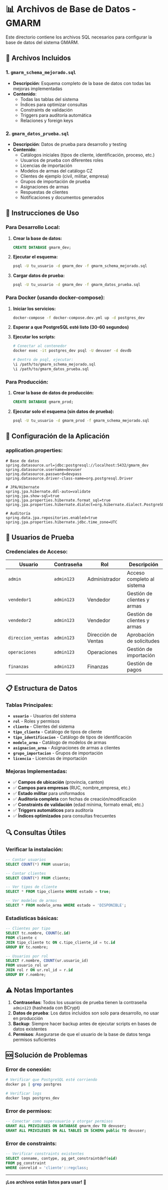 # 📊 **Archivos de Base de Datos - GMARM**

Este directorio contiene los archivos SQL necesarios para configurar la base de datos del sistema GMARM.

## 📁 **Archivos Incluidos**

### 1. **`gmarm_schema_mejorado.sql`**
- **Descripción**: Esquema completo de la base de datos con todas las mejoras implementadas
- **Contenido**:
  - Todas las tablas del sistema
  - Índices para optimizar consultas
  - Constraints de validación
  - Triggers para auditoría automática
  - Relaciones y foreign keys

### 2. **`gmarm_datos_prueba.sql`**
- **Descripción**: Datos de prueba para desarrollo y testing
- **Contenido**:
  - Catálogos iniciales (tipos de cliente, identificación, proceso, etc.)
  - Usuarios de prueba con diferentes roles
  - Licencias de importación
  - Modelos de armas del catálogo CZ
  - Clientes de ejemplo (civil, militar, empresa)
  - Grupos de importación de prueba
  - Asignaciones de armas
  - Respuestas de clientes
  - Notificaciones y documentos generados

## 🚀 **Instrucciones de Uso**

### **Para Desarrollo Local:**

1. **Crear la base de datos:**
   ```sql
   CREATE DATABASE gmarm_dev;
   ```

2. **Ejecutar el esquema:**
   ```bash
   psql -U tu_usuario -d gmarm_dev -f gmarm_schema_mejorado.sql
   ```

3. **Cargar datos de prueba:**
   ```bash
   psql -U tu_usuario -d gmarm_dev -f gmarm_datos_prueba.sql
   ```

### **Para Docker (usando docker-compose):**

1. **Iniciar los servicios:**
   ```bash
   docker-compose -f docker-compose.dev.yml up -d postgres_dev
   ```

2. **Esperar a que PostgreSQL esté listo (30-60 segundos)**

3. **Ejecutar los scripts:**
   ```bash
   # Conectar al contenedor
   docker exec -it postgres_dev psql -U devuser -d devdb
   
   # Dentro de psql, ejecutar:
   \i /path/to/gmarm_schema_mejorado.sql
   \i /path/to/gmarm_datos_prueba.sql
   ```

### **Para Producción:**

1. **Crear la base de datos de producción:**
   ```sql
   CREATE DATABASE gmarm_prod;
   ```

2. **Ejecutar solo el esquema (sin datos de prueba):**
   ```bash
   psql -U tu_usuario -d gmarm_prod -f gmarm_schema_mejorado.sql
   ```

## 🔧 **Configuración de la Aplicación**

### **application.properties:**
```properties
# Base de datos
spring.datasource.url=jdbc:postgresql://localhost:5432/gmarm_dev
spring.datasource.username=devuser
spring.datasource.password=devpass
spring.datasource.driver-class-name=org.postgresql.Driver

# JPA/Hibernate
spring.jpa.hibernate.ddl-auto=validate
spring.jpa.show-sql=true
spring.jpa.properties.hibernate.format_sql=true
spring.jpa.properties.hibernate.dialect=org.hibernate.dialect.PostgreSQLDialect

# Auditoría
spring.data.jpa.repositories.enabled=true
spring.jpa.properties.hibernate.jdbc.time_zone=UTC
```

## 👥 **Usuarios de Prueba**

### **Credenciales de Acceso:**

| Usuario | Contraseña | Rol | Descripción |
|---------|------------|-----|-------------|
| `admin` | `admin123` | Administrador | Acceso completo al sistema |
| `vendedor1` | `admin123` | Vendedor | Gestión de clientes y armas |
| `vendedor2` | `admin123` | Vendedor | Gestión de clientes y armas |
| `direccion_ventas` | `admin123` | Dirección de Ventas | Aprobación de solicitudes |
| `operaciones` | `admin123` | Operaciones | Gestión de importación |
| `finanzas` | `admin123` | Finanzas | Gestión de pagos |

## 📋 **Estructura de Datos**

### **Tablas Principales:**
- **`usuario`** - Usuarios del sistema
- **`rol`** - Roles y permisos
- **`cliente`** - Clientes del sistema
- **`tipo_cliente`** - Catálogo de tipos de cliente
- **`tipo_identificacion`** - Catálogo de tipos de identificación
- **`modelo_arma`** - Catálogo de modelos de armas
- **`asignacion_arma`** - Asignaciones de armas a clientes
- **`grupo_importacion`** - Grupos de importación
- **`licencia`** - Licencias de importación

### **Mejoras Implementadas:**
- ✅ **Campos de ubicación** (provincia, canton)
- ✅ **Campos para empresas** (RUC, nombre_empresa, etc.)
- ✅ **Estado militar** para uniformados
- ✅ **Auditoría completa** con fechas de creación/modificación
- ✅ **Constraints de validación** (edad mínima, formato email, etc.)
- ✅ **Triggers automáticos** para auditoría
- ✅ **Índices optimizados** para consultas frecuentes

## 🔍 **Consultas Útiles**

### **Verificar la instalación:**
```sql
-- Contar usuarios
SELECT COUNT(*) FROM usuario;

-- Contar clientes
SELECT COUNT(*) FROM cliente;

-- Ver tipos de cliente
SELECT * FROM tipo_cliente WHERE estado = true;

-- Ver modelos de armas
SELECT * FROM modelo_arma WHERE estado = 'DISPONIBLE';
```

### **Estadísticas básicas:**
```sql
-- Clientes por tipo
SELECT tc.nombre, COUNT(c.id) 
FROM cliente c 
JOIN tipo_cliente tc ON c.tipo_cliente_id = tc.id 
GROUP BY tc.nombre;

-- Usuarios por rol
SELECT r.nombre, COUNT(ur.usuario_id) 
FROM usuario_rol ur 
JOIN rol r ON ur.rol_id = r.id 
GROUP BY r.nombre;
```

## ⚠️ **Notas Importantes**

1. **Contraseñas**: Todos los usuarios de prueba tienen la contraseña `admin123` (hasheada con BCrypt)
2. **Datos de prueba**: Los datos incluidos son solo para desarrollo, no usar en producción
3. **Backup**: Siempre hacer backup antes de ejecutar scripts en bases de datos existentes
4. **Permisos**: Asegurarse de que el usuario de la base de datos tenga permisos suficientes

## 🆘 **Solución de Problemas**

### **Error de conexión:**
```bash
# Verificar que PostgreSQL esté corriendo
docker ps | grep postgres

# Verificar logs
docker logs postgres_dev
```

### **Error de permisos:**
```sql
-- Conectar como superusuario y otorgar permisos
GRANT ALL PRIVILEGES ON DATABASE gmarm_dev TO devuser;
GRANT ALL PRIVILEGES ON ALL TABLES IN SCHEMA public TO devuser;
```

### **Error de constraints:**
```sql
-- Verificar constraints existentes
SELECT conname, contype, pg_get_constraintdef(oid) 
FROM pg_constraint 
WHERE conrelid = 'cliente'::regclass;
```

---

**¡Los archivos están listos para usar!** 🎉 